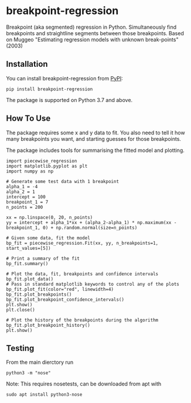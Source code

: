 # breakpoint-regression

Breakpoint (aka segmented) regression in Python. Simultaneously find breakpoints and straightline segments between those breakpoints. Based on Muggeo "Estimating regression models with unknown break-points" (2003)


## Installation

You can install breakpoint-regression from [PyPI](https://pypi.org/project/breakpoint-regression/):

    pip install breakpoint-regression

The package is supported on Python 3.7 and above.

## How To Use

The package requires some x and y data to fit. You also need to tell it how many breakpoints you want, and starting guesses for those breakpoints. 

The package includes tools for summarising the fitted model and plotting.

	import piecewise_regression
	import matplotlib.pyplot as plt
	import numpy as np

	# Generate some test data with 1 breakpoint
	alpha_1 = -4
	alpha_2 = 1
	intercept = 100
	breakpoint_1 = 7
	n_points = 200

	xx = np.linspace(0, 20, n_points)
	yy = intercept + alpha_1*xx + (alpha_2-alpha_1) * np.maximum(xx - breakpoint_1, 0) + np.random.normal(size=n_points)

	# Given some data, fit the model
	bp_fit = piecewise_regression.Fit(xx, yy, n_breakpoints=1, start_values=[5])

	# Print a summary of the fit
	bp_fit.summary()

	# Plot the data, fit, breakpoints and confidence intervals
	bp_fit.plot_data()
	# Pass in standard matplotlib keywords to control any of the plots
	bp_fit.plot_fit(color="red", linewidth=4) 
	bp_fit.plot_breakpoints()
	bp_fit.plot_breakpoint_confidence_intervals()
	plt.show()
	plt.close()

	# Plot the history of the breakpoints during the algorithm 
	bp_fit.plot_breakpoint_history()
	plt.show()

## Testing

From the main dierctory run 
	
	python3 -m "nose"

Note: This requires nosetests, can be downloaded from apt with

	sudo apt install python3-nose

